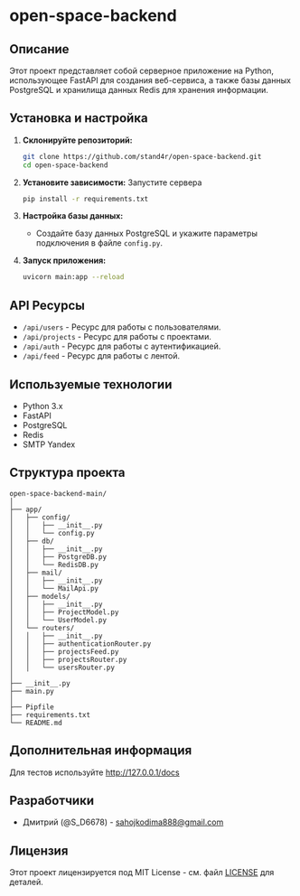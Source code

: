 # open-space-backend

## Описание

Этот проект представляет собой серверное приложение на Python, использующее FastAPI для создания веб-сервиса, а также базы данных PostgreSQL и хранилища данных Redis для хранения информации.

## Установка и настройка

1. **Склонируйте репозиторий:**
   ```bash
   git clone https://github.com/stand4r/open-space-backend.git
   cd open-space-backend
   ```

2. **Установите зависимости:**
   Запустите сервера
   ```bash
   pip install -r requirements.txt
   ```

4. **Настройка базы данных:**
   - Создайте базу данных PostgreSQL и укажите параметры подключения в файле `config.py`.

5. **Запуск приложения:**
   ```bash
   uvicorn main:app --reload
   ```

## API Ресурсы

- `/api/users` - Ресурс для работы с пользователями.
- `/api/projects` - Ресурс для работы с проектами.
- `/api/auth` - Ресурс для работы с аутентификацией.
- `/api/feed` - Ресурс для работы с лентой.

## Используемые технологии

- Python 3.x
- FastAPI
- PostgreSQL
- Redis
- SMTP Yandex

## Структура проекта

```plaintext
open-space-backend-main/
│
├── app/
│   ├── config/
│   │   ├── __init__.py
│   │   └── config.py
│   ├── db/
│   │   ├── __init__.py
│   │   ├── PostgreDB.py
│   │   └── RedisDB.py
│   ├── mail/
│   │   ├── __init__.py
│   │   └── MailApi.py
│   ├── models/
│   │   ├── __init__.py
│   │   ├── ProjectModel.py
│   │   └── UserModel.py
│   └── routers/
│   │   ├── __init__.py
│   │   ├── authenticationRouter.py
│   │   ├── projectsFeed.py
│   │   ├── projectsRouter.py
│   │   └── usersRouter.py
│
├── __init__.py
├── main.py
│
├── Pipfile
├── requirements.txt
└── README.md
```

## Дополнительная информация

Для тестов используйте http://127.0.0.1/docs

## Разработчики

- Дмитрий (@S_D6678) - sahojkodima888@gmail.com

## Лицензия

Этот проект лицензируется под MIT License - см. файл [LICENSE](LICENSE) для деталей.
